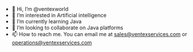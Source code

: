- 👋 Hi, I’m @ventexworld
- 👀 I’m interested in Artificial intelligence 
- 🌱 I’m currently learning Java  
- 💞️ I’m looking to collaborate on Java platforms
- 📫 How to reach me. You can email me at sales@ventexservices.com or operations@ventexservices.com

<!---
ventexworld/ventexworld is a ✨ special ✨ repository because its `README.md` (this file) appears on your GitHub profile.
You can click the Preview link to take a look at your changes.
--->
